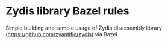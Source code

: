 # Zydis library Bazel rules

Simple building and sample usage of Zydis disassembly library
(https://github.com/zyantific/zydis) via Bazel.
